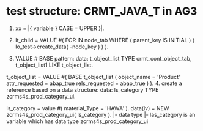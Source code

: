 # test structure: CRMT_JAVA_T in AG3

1. xx = |{ variable } CASE = UPPER }|.

2. lt_child = VALUE #( FOR <node> IN node_tab
                      WHERE ( parent_key IS INITIAL )
                      ( lo_test->create_data( <node>-node_key ) )
                    ).

3. VALUE # BASE pattern:
data: t_object_list TYPE crmt_cont_object_tab,
        t_object_list1 LIKE t_object_list.

 t_object_list = VALUE #(
                       BASE t_object_list
                       ( object_name = 'Product' attr_requested = abap_true rels_requested = abap_true )
                     ).
4. create a reference based on a data structure:
data: ls_category TYPE zcrms4s_prod_category_ui.

ls_category = value #( material_Type = 'HAWA' ).
data(lv) = NEW zcrms4s_prod_category_ui( ls_category ).
                      |- data type         |- las_category is an variable which has data type zcrms4s_prod_category_ui
